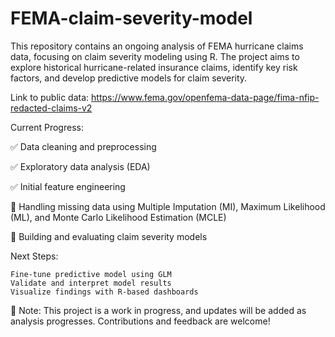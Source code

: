 # FEMA-claim-severity-model
This repository contains an ongoing analysis of FEMA hurricane claims data, focusing on claim severity modeling using R. The project aims to explore historical hurricane-related insurance claims, identify key risk factors, and develop predictive models for claim severity.

Link to public data: https://www.fema.gov/openfema-data-page/fima-nfip-redacted-claims-v2

Current Progress:

✅ Data cleaning and preprocessing

✅ Exploratory data analysis (EDA)

✅ Initial feature engineering

🔄 Handling missing data using Multiple Imputation (MI), Maximum Likelihood (ML), and Monte Carlo Likelihood Estimation (MCLE)

🔄 Building and evaluating claim severity models

Next Steps:

    Fine-tune predictive model using GLM
    Validate and interpret model results
    Visualize findings with R-based dashboards

🚧 Note: This project is a work in progress, and updates will be added as analysis progresses. Contributions and feedback are welcome!
